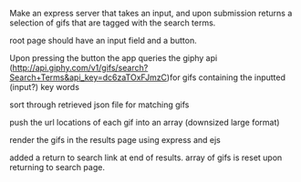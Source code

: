 Make an express server that takes an input, and upon submission returns a selection of gifs that are tagged with the search terms.

root page should have an input field and a button.

Upon pressing the button the app queries the giphy api 
(http://api.giphy.com/v1/gifs/search?Search+Terms&api_key=dc6zaTOxFJmzC)for gifs containing the inputted (input?) key words

sort through retrieved json file for matching gifs

push the url locations of each gif into an array (downsized large format)

render the gifs in the results page using express and ejs

added a return to search link at end of results.
array of gifs is reset upon returning to search page.